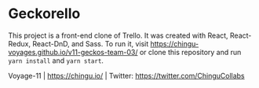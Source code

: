 # Geckorello

This project is a front-end clone of Trello. It was created with React, React-Redux, React-DnD, and Sass. To run it, visit https://chingu-voyages.github.io/v11-geckos-team-03/ or clone this repository and run `yarn install` and `yarn start`.

Voyage-11 | https://chingu.io/ | Twitter: https://twitter.com/ChinguCollabs
